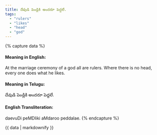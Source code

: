 ```yaml
---
title: దేవుడి పెండ్లికి అందరూ పెద్దలే.
tags:
  - "rulers"
  - "likes"
  - "head"
  - "god"
---
```


{% capture data %}
#### Meaning in English:
At the marriage ceremony of a god all are rulers.
Where there is no head, every one does what he likes.

#### Meaning in Telugu:
దేవుడి పెండ్లికి అందరూ పెద్దలే.

#### English Transliteration:
daevuDi peMDliki aMdaroo peddalae.
{% endcapture %}

<div class="notice">{{ data | markdownify }}</div>

